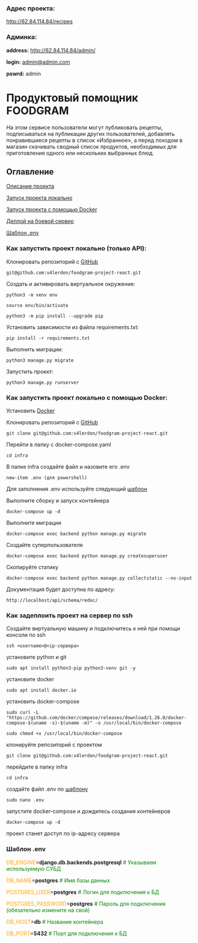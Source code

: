 ### Адрес проекта:

http://62.84.114.84/recipes

### Админка:

**address:** http://62.84.114.84/admin/

**login:** admin@admin.com

**pswrd:** admin

# **Продуктовый помощник FOODGRAM**

На этом сервисе пользователи могут публиковать рецепты, подписываться на публикации других пользователей, добавлять понравившиеся рецепты в список «Избранное», а перед походом в магазин скачивать сводный список продуктов, необходимых для приготовления одного или нескольких выбранных блюд.

## **Оглавление**

[Описание проекта](#Продуктовый-помощник-FOODGRAM)

[Запуск проекта локально](#как-запустить-проект-локально-(только-API))

[Запуск проекта с помощью Docker](#как-запустить-проект-локально-с-помощью-docker)

[Деплой на боевой сервер](#как-задеплоить-проект-на-сервер-по-ssh)

[Шаблон .env](#шаблон-env)

### **Как запустить проект локально (только API):**
<a name='Запуск проекта локально'></a>
Клонировать репозиторий с [GitHub](https://github.com/v4lerdon/foodgram-project-react)
```
git@github.com:v4lerdon/foodgram-project-react.git
```

Cоздать и активировать виртуальное окружение:

```
python3 -m venv env
```

```
source env/bin/activate
```

```
python3 -m pip install --upgrade pip
```

Установить зависимости из файла requirements.txt:

```
pip install -r requirements.txt
```

Выполнить миграции:

```
python3 manage.py migrate
```

Запустить проект:

```
python3 manage.py runserver
```

### **Как запустить проект локально с помощью Docker:**
<a name='Запуск проекта через Docker'></a>

Установить [Docker](https://www.docker.com/get-started/)

Клонировать репозиторий с [GitHub](https://github.com/v4lerdon/foodgram-project-react)
```
git clone git@github.com:v4lerdon/foodgram-project-react.git
```
Перейти в папку с docker-compose.yaml
```
cd infra
```
В папке infra создайте файл и назовите его .env
```
new-item .env (для powershell)
```
Для заполнения .env используйте следующий [шаблон](#шаблон-env)

Выполните сборку и запуск контейнера
```
docker-compose up -d
```
Выполните миграции
```
docker-compose exec backend python manage.py migrate
```
Создайте суперпользователя
```
docker-compose exec backend python manage.py createsuperuser
```
Скопируйте статику
```
docker-compose exec backend python manage.py collectstatic --no-input
```
Документация будет доступна по адресу:
```
http://localhost/api/schema/redoc/
```


### **Как задеплоить проект на сервер по ssh**
<a name='Деплой на боевой сервер'></a>

Создайте виртуальную машину и подключитесь к ней при помощи консоли по ssh
```
ssh <username>@<ip-сервера>
```
установите python и git
```
sudo apt install python3-pip python3-venv git -y
```
установите docker
```
sudo apt install docker.io
```
установить docker-compose
```
sudo curl -L "https://github.com/docker/compose/releases/download/1.26.0/docker-compose-$(uname -s)-$(uname -m)" -o /usr/local/bin/docker-compose

sudo chmod +x /usr/local/bin/docker-compose
```
клонируйте репозиторий с проектом
```
git clone git@github.com:v4lerdon/foodgram-project-react.git
```
перейдите в папку infra
```
cd infra
```
создайте файл .env по [шаблону](#шаблон-env)
```
sudo nano .env
```
запустите docker-compose и дождитесь создания контейнеров
```
docker-compose up -d
```
проект станет доступ по ip-адресу сервера

### **Шаблон .env**
<a name='Шаблон .env'></a>

<font color='orange'>DB_ENGINE</font>=**django.db.backends.postgresql** <font color='green'># Указываем используемую СУБД</font>

<font color='orange'>DB_NAME</font>=**postgres** <font color='green'># Имя базы данных</font>

<font color='orange'>POSTGRES_USER</font>=**postgres** <font color='green'># Логин для подключения к БД</font>

<font color='orange'>POSTGRES_PASSWORD</font>=**postgres** <font color='green'># Пароль для подключения (обязательно измените на свой)</font>

<font color='orange'>DB_HOST</font>=**db** <font color='green'># Название контейнера</font>

<font color='orange'>DB_PORT</font>=**5432** <font color='green'> # Порт для подключения к БД</font>